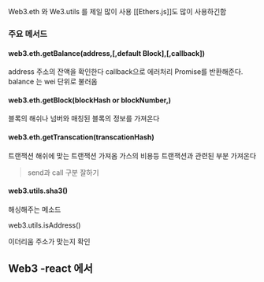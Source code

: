 
Web3.eth 와 We3.utils 를 제일 많이 사용 
[[Ethers.js]]도 많이 사용하긴함 

### 주요 메서드 

#### web3.eth.getBalance(address,[,default Block],[,callback])

address 주소의 잔액을 확인한다 callback으로 에러처리 Promise를 반환해준다.
balance 는 wei 단위로 불러옴 

#### web3.eth.getBlock(blockHash or blockNumber,)

블록의 해쉬나 넘버와 매칭된 블록의 정보를 가져온다 

#### web3.eth.getTranscation(transcationHash)

트랜잭션 해쉬에 맞는 트랜잭션 가져옴 가스의 비용등 트랜잭션과 관련된 부분 가져온다 

> send과 call 구분 잘하기


#### web3.utils.sha3() 

해싱해주는 메소드 

web3.utils.isAddress()

이더리움 주소가 맞는지 확인




## Web3 -react 에서 